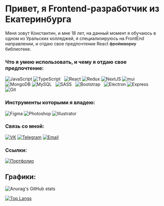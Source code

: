 # Привет, я Frontend-разработчик из Екатеринбурга

Меня зовут Константин, и мне 18 лет, на данный момент я обучаюсь в одном из Уральских колледжей, я специализируюсь на FrontEnd направлении, и отдаю свое предпочтение React ~~фреймворку~~ библиотеке.

### Что я умею использовать, и чему я отдаю свое предпочтение:
<p>
  <img alt="JavaScript" src="https://img.shields.io/badge/-JavaScript-f9e64a?style=flat-square&logo=javascript&logoColor=black" />
  <img alt="TypeScript" src="https://img.shields.io/badge/-TypeScript-017acc?style=flat-square&logo=typescript&logoColor=white" />
  <span> </span>
  <img alt="React" src="https://img.shields.io/badge/-React-45b8d8?style=flat-square&logo=react&logoColor=white" />
  <img alt="Redux" src="https://img.shields.io/badge/-Redux-764abc?style=flat-square&logo=redux&logoColor=white" />
  <img alt="NextJS" src="https://img.shields.io/badge/-NextJS-000000?style=flat-square&logo=Next.js&logoColor=white" />
  <img alt="mui" src="https://img.shields.io/badge/-MaterialUI-0080cb?style=flat-square&logo=mui&logoColor=white" />
  <span> </span>
  <img alt="MongoDB" src="https://img.shields.io/badge/-MongoDB-4fa94b?style=flat-square&logo=MongoDB&logoColor=white" />
  <img alt="MySQL" src="https://img.shields.io/badge/-MySQL-016f8c?style=flat-square&logo=MySQL&logoColor=white" />
  <span> </span>
  <img alt="SASS" src="https://img.shields.io/badge/-Sass-c5568c?style=flat-square&logo=SASS&logoColor=white" />
  <span> </span>
  <img alt="Bootstrap" src="https://img.shields.io/badge/-Bootstrap-9241f9?style=flat-square&logo=Bootstrap&logoColor=white" />
  <span> </span>
  <img alt="Electron" src="https://img.shields.io/badge/-Electron-2b2e3b?style=flat-square&logo=Electron&logoColor=9ee9f8" />
  <img alt="Express" src="https://img.shields.io/badge/-Express-f9f9f9?style=flat-square&logo=Express&logoColor=black" />
  <span> </span>
  <img alt="Git" src="https://img.shields.io/badge/-Git-ee5132?style=flat-square&logo=Git&logoColor=white" />
</p>

### Инструменты которыми я владею:
<p>
  <img alt="Figma" src="https://img.shields.io/badge/-Figma-2c2d35?style=flat-square&logo=Figma&logoColor=white" />
  <img alt="Photoshop" src="https://img.shields.io/badge/-Photoshop-0b6074?style=flat-square&logo=Adobe Photoshop&logoColor=white" />
  <img alt="Illustrator" src="https://img.shields.io/badge/-Illustrator-a85405?style=flat-square&logo=Adobe Illustrator&logoColor=white" />
  <span> </span>
</p>

### Связь со мной:
<p>
  <a href="https://vk.com/shizz0id"><img alt="VK" src="https://img.shields.io/badge/-Вконтакте-0077ff?style=flat-square&logo=vk&logoColor=white" /></a>
  <a href="https://t.me/Shizz0id"><img alt="Telegram" src="https://img.shields.io/badge/-Telegram-0a2f41?style=flat-square&logo=Telegram&logoColor=white" /></a>
  <a href="mailto:shizza.ho@yandex.ru"><img alt="Email" src="https://img.shields.io/badge/-shizza.ho@yandex.ru-7e7e7e?style=flat-square&logo=Gmail&logoColor=white" /></a>
  <span> </span>
</p>

### Ссылки:
<p>
  <a href="https://shizzaho-portfolio.vercel.app"><img alt="Портфолио" src="https://img.shields.io/badge/-Мое портфолио-2c2d35?style=flat-square&logo=Vercel&logoColor=white" /></a>
</p>

## Графики:

![Anurag's GitHub stats](https://github-readme-stats.vercel.app/api?username=ShizzaHo&show_icons=true&theme=dark)

[![Top Langs](https://github-readme-stats.vercel.app/api/top-langs/?username=ShizzaHo&theme=dark)](https://github.com/anuraghazra/github-readme-stats)

